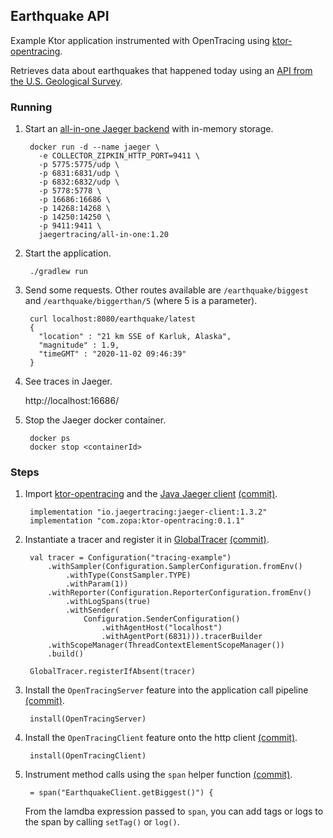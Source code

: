 ## Earthquake API 

Example Ktor application instrumented with OpenTracing using [ktor-opentracing](https://github.com/zopaUK/ktor-opentracing). 

Retrieves data about earthquakes that happened today using an [API from the U.S. Geological Survey](https://earthquake.usgs.gov/fdsnws/event/1/). 

### Running

1. Start an [all-in-one Jaeger backend](https://www.jaegertracing.io/docs/1.20/getting-started/) with in-memory storage.

        docker run -d --name jaeger \
          -e COLLECTOR_ZIPKIN_HTTP_PORT=9411 \
          -p 5775:5775/udp \
          -p 6831:6831/udp \
          -p 6832:6832/udp \
          -p 5778:5778 \
          -p 16686:16686 \
          -p 14268:14268 \
          -p 14250:14250 \
          -p 9411:9411 \
          jaegertracing/all-in-one:1.20
             
2. Start the application.

        ./gradlew run
        
3. Send some requests. Other routes available are `/earthquake/biggest` and `/earthquake/biggerthan/5` (where 5 is a parameter).

        curl localhost:8080/earthquake/latest
        {
          "location" : "21 km SSE of Karluk, Alaska",
          "magnitude" : 1.9,
          "timeGMT" : "2020-11-02 09:46:39"
        }  
        
4. See traces in Jaeger.

    http://localhost:16686/

5. Stop the Jaeger docker container.

        docker ps
        docker stop <containerId>

### Steps

1. Import [ktor-opentracing](https://github.com/zopaUK/ktor-opentracing) and the [Java Jaeger client](https://github.com/jaegertracing/jaeger-client-java) [(commit)](https://github.com/fstien/ktor-opentracing-example/commit/a6c43669e532683c6eef2e36c525087c882a9335).

        implementation "io.jaegertracing:jaeger-client:1.3.2"
        implementation "com.zopa:ktor-opentracing:0.1.1"

2. Instantiate a tracer and register it in [GlobalTracer](https://opentracing.io/guides/java/tracers/) [(commit)](https://github.com/fstien/ktor-opentracing-example/commit/998f2228289493b37f9c3e86061b31cd7d24f689).

        val tracer = Configuration("tracing-example")
            .withSampler(Configuration.SamplerConfiguration.fromEnv()
                .withType(ConstSampler.TYPE)
                .withParam(1))
            .withReporter(Configuration.ReporterConfiguration.fromEnv()
                .withLogSpans(true)
                .withSender(
                    Configuration.SenderConfiguration()
                        .withAgentHost("localhost")
                        .withAgentPort(6831))).tracerBuilder
            .withScopeManager(ThreadContextElementScopeManager())
            .build()
        
        GlobalTracer.registerIfAbsent(tracer)

3. Install the `OpenTracingServer` feature into the application call pipeline [(commit)](https://github.com/fstien/ktor-opentracing-example/commit/9d9f06f96d34133c95878e8e352a78e64096b2fc).

        install(OpenTracingServer)
        
4. Install the `OpenTracingClient` feature onto the http client [(commit)](https://github.com/fstien/ktor-opentracing-example/commit/86505c0437ae909079c2e388f1015fe849b6f8a1). 

        install(OpenTracingClient)
5. Instrument method calls using the `span` helper function [(commit)](https://github.com/fstien/ktor-opentracing-example/commit/78110aef2a97c4af0f7cbc32125e7e1e1bfc55c1).

        = span("EarthquakeClient.getBiggest()") {

    From the lamdba expression passed to `span`, you can add tags or logs to the span by calling `setTag()` or `log()`.
